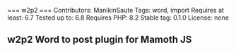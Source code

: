 === w2p2 ===
Contributors: ManikinSaute
Tags: word, import
Requires at least: 6.7
Tested up to: 6.8
Requires PHP: 8.2
Stable tag: 0.1.0
License: none 


## w2p2 Word to post plugin for Mamoth JS